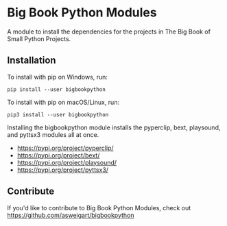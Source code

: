 Big Book Python Modules
======

A module to install the dependencies for the projects in The Big Book of Small Python Projects.

Installation
------------

To install with pip on Windows, run:

    pip install --user bigbookpython

To install with pip on macOS/Linux, run:

    pip3 install --user bigbookpython

Installing the bigbookpython module installs the pyperclip, bext, playsound, and pyttsx3 modules all at once.

* https://pypi.org/project/pyperclip/
* https://pypi.org/project/bext/
* https://pypi.org/project/playsound/
* https://pypi.org/project/pyttsx3/

Contribute
----------

If you'd like to contribute to Big Book Python Modules, check out https://github.com/asweigart/bigbookpython
